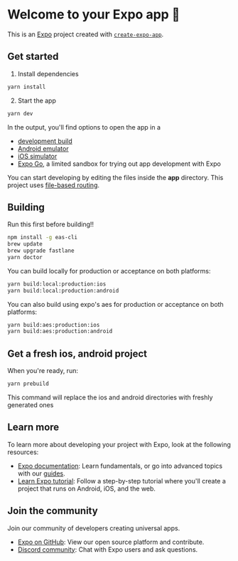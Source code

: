 # Welcome to your Expo app 👋

This is an [Expo](https://expo.dev) project created with [`create-expo-app`](https://www.npmjs.com/package/create-expo-app).

## Get started

1. Install dependencies

  ```bash
  yarn install
  ```

2. Start the app

  ```bash
  yarn dev
  ```

In the output, you'll find options to open the app in a

- [development build](https://docs.expo.dev/develop/development-builds/introduction/)
- [Android emulator](https://docs.expo.dev/workflow/android-studio-emulator/)
- [iOS simulator](https://docs.expo.dev/workflow/ios-simulator/)
- [Expo Go](https://expo.dev/go), a limited sandbox for trying out app development with Expo

You can start developing by editing the files inside the **app** directory. This project uses [file-based routing](https://docs.expo.dev/router/introduction).

## Building

Run this first before building!!

```bash
npm install -g eas-cli
brew update
brew upgrade fastlane
yarn doctor
```

You can build locally for production or acceptance on both platforms:
```bash
yarn build:local:production:ios
yarn build:local:production:android
```

You can also build using expo's aes for production or acceptance on both platforms:
```bash
yarn build:aes:production:ios
yarn build:aes:production:android
```

## Get a fresh ios, android project

When you're ready, run:

```bash
yarn prebuild
```

This command will replace the ios and android directories with freshly generated ones

## Learn more

To learn more about developing your project with Expo, look at the following resources:

- [Expo documentation](https://docs.expo.dev/): Learn fundamentals, or go into advanced topics with our [guides](https://docs.expo.dev/guides).
- [Learn Expo tutorial](https://docs.expo.dev/tutorial/introduction/): Follow a step-by-step tutorial where you'll create a project that runs on Android, iOS, and the web.

## Join the community

Join our community of developers creating universal apps.

- [Expo on GitHub](https://github.com/expo/expo): View our open source platform and contribute.
- [Discord community](https://chat.expo.dev): Chat with Expo users and ask questions.
